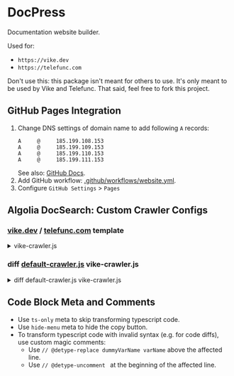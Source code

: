 # DocPress

Documentation website builder.

Used for:
- `https://vike.dev`
- `https://telefunc.com`

Don't use this: this package isn't meant for others to use. It's only meant to be used by Vike and Telefunc. That said, feel free to fork this project.

## GitHub Pages Integration

1. Change DNS settings of domain name to add following `A` records:
   ```
   A     @     185.199.108.153
   A     @     185.199.109.153
   A     @     185.199.110.153
   A     @     185.199.111.153
   ```
   See also: [GitHub Docs](https://docs.github.com/en/pages/configuring-a-custom-domain-for-your-github-pages-site/managing-a-custom-domain-for-your-github-pages-site).
1. Add GitHub workflow: [.github/workflows/website.yml](https://github.com/brillout/telefunc/blob/main/.github/workflows/website.yml).
1. Configure `GitHub Settings` > `Pages`

## Algolia DocSearch: Custom Crawler Configs

### [vike.dev](https://vike.dev) / [telefunc.com](https://telefunc.com) template

<details>
<summary>vike-crawler.js</summary>
<div>

```js
new Crawler({
  appId: "YOUR_APP_ID",
  apiKey: "YOUR_API_KEY",
  rateLimit: 8,
  maxDepth: 10,
  startUrls: ["https://vike.dev"],
  renderJavaScript: false,
  sitemaps: [],
  ignoreCanonicalTo: false,
  discoveryPatterns: ["https://vike.dev/**"],
  schedule: "at 13:29 on Tuesday",
  safetyChecks: { beforeIndexPublishing: { maxLostRecordsPercentage: 10 } },
  actions: [
    {
      indexName: "YOUR_INDEX_NAME",
      pathsToMatch: ["https://vike.dev/**"],
      recordExtractor: ({ $, helpers, url }) => {
        $("#see-also").next("ul").remove();
        $("#see-also").remove();

        const lvl0 = $('meta[name="algolia:category"]').attr("content").toUpperCase();

        const category_order = Number($('meta[name="algolia:category:order"]').attr("content") || "99999999999");

        const records = helpers.docsearch({
          recordProps: {
            lvl0: { selectors: "", defaultValue: lvl0 },
            lvl1: url.toString() === "https://vike.dev/" ? "head > title" : ".page-content h1",
            lvl2: ".page-content h2",
            lvl3: ".page-content h3",
            lvl4: ".page-content h4",
            lvl5: ".page-content h5",
            lvl6: ".page-content h6",
            content: [".page-content p, .page-content li, .page-content pre"],
            category: { defaultValue: $('meta[name="algolia:category"]').attr("content") || "" },
            pageRank: -1 * category_order,
          },
          indexHeadings: true,
          aggregateContent: true,
          recordVersion: "v3",
        });

        records.forEach((record) => {
          if ( record.content === null && (record.type === "lvl2" || record.type === "lvl3" || record.type === "lvl4")) {
            if (record.anchor) {
              const content =
                $(`#${record.anchor}`).next().text().trim() || null;
              record.content = content;
            }
          }

          record.category_order = category_order;

          record.is_available = Boolean($('meta[name="algolia:category:hide"]').length === 0);
        });

        return records;
      },
    },
  ],
  initialIndexSettings: {
    vike: {
      attributesForFaceting: ["filterOnly(is_available)", "type", "lang"],
      attributesToRetrieve: [
        "hierarchy",
        "content",
        "anchor",
        "url",
        "url_without_anchor",
        "type",
        "category",
        "category_order",
      ],
      attributesToHighlight: ["hierarchy", "content"],
      attributesToSnippet: ["content:10"],
      camelCaseAttributes: ["hierarchy", "content"],
      searchableAttributes: [
        "unordered(hierarchy.lvl1)",
        "unordered(hierarchy.lvl2)",
        "unordered(hierarchy.lvl3)",
        "unordered(hierarchy.lvl4)",
        "content",
      ],
      distinct: true,
      attributeForDistinct: "url",
      customRanking: [
        "asc(category_order)",
        "desc(weight.pageRank)",
        "desc(weight.level)",
        "asc(weight.position)",
      ],
      ranking: [
        "typo",
        "words",
        "filters",
        "attribute",
        "proximity",
        "exact",
        "custom",
      ],
      disableExactOnAttributes: ["hierarchy.lvl2"],
      highlightPreTag: '<span class="algolia-docsearch-suggestion--highlight">',
      highlightPostTag: "</span>",
      allowTyposOnNumericTokens: false,
      minProximity: 1,
      ignorePlurals: true,
      advancedSyntax: true,
      attributeCriteriaComputedByMinProximity: true,
      removeWordsIfNoResults: "allOptional",
    },
  },
});
```

</div>
</details>

### diff [default-crawler.js](https://docsearch.algolia.com/docs/templates/#default-template) vike-crawler.js

<details>
<summary>diff default-crawler.js vike-crawler.js</summary>
<div>

```diff
--- a/default-crawler.js
+++ b/vike-crawler.js
 new Crawler({
   appId: "YOUR_APP_ID",
   apiKey: "YOUR_API_KEY",
-  indexPrefix: "crawler_",
   rateLimit: 8,
   maxDepth: 10,
-  startUrls: ["https://YOUR_WEBSITE_URL"],
+  startUrls: ["https://vike.dev"],
   renderJavaScript: false,
   sitemaps: [],
   ignoreCanonicalTo: false,
-  discoveryPatterns: ["https://YOUR_WEBSITE_URL/**"],
+  discoveryPatterns: ["https://vike.dev/**"],
+  schedule: "at 13:29 on Tuesday",
+  safetyChecks: { beforeIndexPublishing: { maxLostRecordsPercentage: 10 } },
   actions: [
     {
       indexName: "YOUR_INDEX_NAME",
-      pathsToMatch: ["https://YOUR_WEBSITE_URL/**"],
-      recordExtractor: ({ helpers }) => {
-        return helpers.docsearch({
+      pathsToMatch: ["https://vike.dev/**"],
+      recordExtractor: ({ $, helpers, url }) => {
+        $("#see-also").next("ul").remove();
+        $("#see-also").remove();
+
+        const lvl0 = $('meta[name="algolia:category"]').attr("content").toUpperCase();
+
+        const category_order = Number($('meta[name="algolia:category:order"]').attr("content") || "99999999999");
+
+        const records = helpers.docsearch({
           recordProps: {
-            lvl1: ["header h1", "article h1", "main h1", "h1", "head > title"],
-            content: ["article p, article li", "main p, main li", "p, li"],
-            lvl0: {
-              selectors: "",
-              defaultValue: "Documentation",
-            },
-            lvl2: ["article h2", "main h2", "h2"],
-            lvl3: ["article h3", "main h3", "h3"],
-            lvl4: ["article h4", "main h4", "h4"],
-            lvl5: ["article h5", "main h5", "h5"],
-            lvl6: ["article h6", "main h6", "h6"],
+            lvl0: { selectors: "", defaultValue: lvl0 },
+            lvl1: url.toString() === "https://vike.dev/" ? "head > title" : ".page-content h1",
+            lvl2: ".page-content h2",
+            lvl3: ".page-content h3",
+            lvl4: ".page-content h4",
+            lvl5: ".page-content h5",
+            lvl6: ".page-content h6",
+            content: [".page-content p, .page-content li, .page-content pre"],
+            category: { defaultValue: $('meta[name="algolia:category"]').attr("content") || "" },
+            pageRank: -1 * category_order,
           },
+          indexHeadings: true,
           aggregateContent: true,
           recordVersion: "v3",
         });
+
+        records.forEach((record) => {
+          if ( record.content === null && (record.type === "lvl2" || record.type === "lvl3" || record.type === "lvl4")) {
+            if (record.anchor) {
+              const content =
+                $(`#${record.anchor}`).next().text().trim() || null;
+              record.content = content;
+            }
+          }
+
+          record.category_order = category_order;
+
+          record.is_available = Boolean($('meta[name="algolia:category:hide"]').length === 0);
+        });
+
+        return records;
       },
     },
   ],
   initialIndexSettings: {
-    YOUR_INDEX_NAME: {
-      attributesForFaceting: ["type", "lang"],
+    vike: {
+      attributesForFaceting: ["filterOnly(is_available)", "type", "lang"],
       attributesToRetrieve: [
         "hierarchy",
         "content",
         "url",
         "url_without_anchor",
         "type",
+        "category",
+        "category_order",
       ],
       attributesToHighlight: ["hierarchy", "content"],
       attributesToSnippet: ["content:10"],
-        "unordered(hierarchy.lvl0)",
         "unordered(hierarchy.lvl1)",
         "unordered(hierarchy.lvl2)",
         "unordered(hierarchy.lvl3)",
         "unordered(hierarchy.lvl4)",
-        "unordered(hierarchy.lvl5)",
-        "unordered(hierarchy.lvl6)",
         "content",
       ],
       distinct: true,
       attributeForDistinct: "url",
       customRanking: [
+        "asc(category_order)",
         "desc(weight.pageRank)",
         "desc(weight.level)",
         "asc(weight.position)",
       ],
       ranking: [
+        "typo",
         "words",
         "filters",
-        "typo",
         "attribute",
         "proximity",
         "exact",
         "custom",
       ],
+      disableExactOnAttributes: ["hierarchy.lvl2"],
       highlightPreTag: '<span class="algolia-docsearch-suggestion--highlight">',
       highlightPostTag: "</span>",
-      minWordSizefor1Typo: 3,
-      minWordSizefor2Typos: 7,
       allowTyposOnNumericTokens: false,
       minProximity: 1,
       ignorePlurals: true,
       advancedSyntax: true,
       attributeCriteriaComputedByMinProximity: true,
       removeWordsIfNoResults: "allOptional",
     },
   },
 });
```

</div>
</details>

## Code Block Meta and Comments

- Use `ts-only` meta to skip transforming typescript code. 
- Use `hide-menu` meta to hide the copy button.
- To transform typescript code with invalid syntax (e.g. for code diffs), use custom magic comments:
  - Use `// @detype-replace dummyVarName varName` above the affected line.
  - Use `// @detype-uncomment ` at the beginning of the affected line.